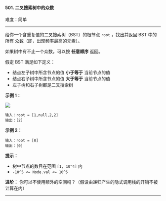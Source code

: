 #### 501. 二叉搜索树中的众数

难度：简单

---

给你一个含重复值的二叉搜索树（BST）的根节点 `root` ，找出并返回 BST
中的所有 [众数](https://baike.baidu.com/item/%E4%BC%97%E6%95%B0/44796)（即，出现频率最高的元素）。

如果树中有不止一个众数，可以按  **任意顺序**  返回。

假定 BST 满足如下定义：

* 结点左子树中所含节点的值  **小于等于**  当前节点的值
* 结点右子树中所含节点的值  **大于等于**  当前节点的值
* 左子树和右子树都是二叉搜索树

**示例 1：**

![](https://assets.leetcode.com/uploads/2021/03/11/mode-tree.jpg)

```
输入：root = [1,null,2,2]
输出：[2]
```

**示例 2：**

```
输入：root = [0]
输出：[0]
```

**提示：**

* 树中节点的数目在范围 `[1, 10^4]` 内
* `-10^5 <= Node.val <= 10^5`

**进阶：** 你可以不使用额外的空间吗？（假设由递归产生的隐式调用栈的开销不被计算在内）

---

```Java
```